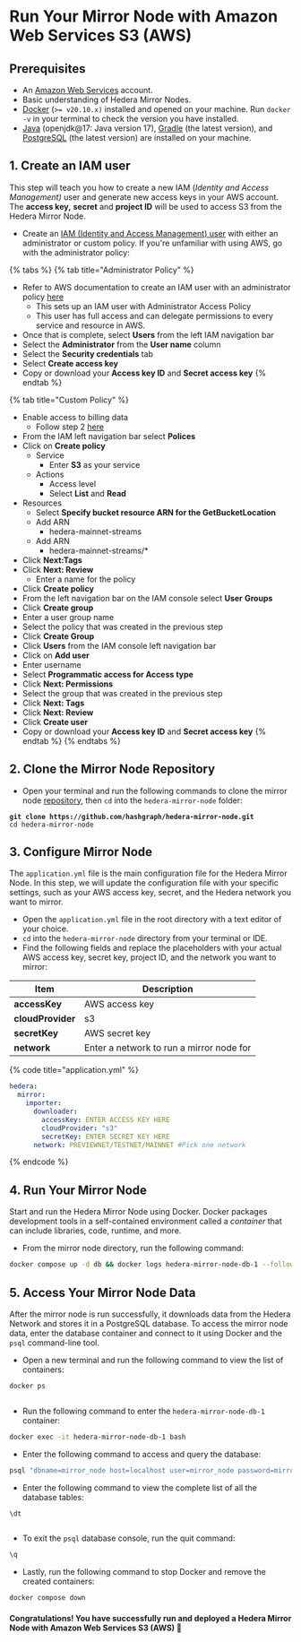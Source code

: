 # Run Your Mirror Node with Amazon Web Services S3 (AWS)

## Prerequisites

- An [Amazon Web Services](https://aws.amazon.com/free/?trk=ps\_a131L0000085DvcQAE\\\\&trkCampaign=acq\_paid\_search\_brand\\\\&sc\_channel=ps\\\\&sc\_campaign=acquisition\_US\\\\&sc\_publisher=google\\\\&sc\_category=core\\\\&sc\_country=US\\\\&sc\_geo=NAMER\\\\&sc\_outcome=acq\\\\&sc\_detail=aws%20account\\\\&sc\_content=Account\_e\\\\&sc\_segment=432339156165\\\\&sc\_medium=ACQ-P|PS-GO|Brand|Desktop|SU|AWS|Core|US|EN|Text\\\\&s\_kwcid=AL!4422!3!432339156165!e!!g!!aws%20account\\\\&ef\_id=Cj0KCQjw8IaGBhCHARIsAGIRRYrLfWc3ykRf\_hAUeVvf4nNEYvacHwk\_w1jAuSj6hQZ8\_muh0T5p3acaAkZDEALw\_wcB:G:s\\\\&s\_kwcid=AL!4422!3!432339156165!e!!g!!aws%20account\\\\&all-free-tier.sort-by=item.additionalFields.SortRank\\\\&all-free-tier.sort-order=asc\\\\&awsf.Free%20Tier%20Types=*all\\\\&awsf.Free%20Tier%20Categories=*all) account.
- Basic understanding of Hedera Mirror Nodes.
- [Docker](https://www.docker.com/) (`>= v20.10.x)` installed and opened on your machine. Run `docker -v` in your terminal to check the version you have installed.
- [Java](https://www.java.com/en/) (openjdk@17: Java version 17), [Gradle](https://gradle.org/install/) (the latest version), and [PostgreSQL](https://www.postgresql.org/) (the latest version) are installed on your machine.

## 1. Create an IAM user

This step will teach you how to create a new IAM (_Identity and Access Management)_ user and generate new access keys in your AWS account. The **access key,** **secret** and **project ID** will be used to access S3 from the Hedera Mirror Node.

- Create an [IAM (Identity and Access Management) user](https://docs.aws.amazon.com/IAM/latest/UserGuide/getting-set-up.html#create-an-admin) with either an administrator or custom policy. If you're unfamiliar with using AWS, go with the administrator policy:

{% tabs %}
{% tab title="Administrator Policy" %}

- Refer to AWS documentation to create an IAM user with an administrator policy [here](https://docs.aws.amazon.com/IAM/latest/UserGuide/getting-started\_create-admin-group.html)
  - This sets up an IAM user with Administrator Access Policy
  - This user has full access and can delegate permissions to every service and resource in AWS.
- Once that is complete, select **Users** from the left IAM navigation bar
- Select the **Administrator** from the **User name** column
- Select the **Security credentials** tab
- Select **Create access key**
- Copy or download your **Access key ID** and **Secret access key**
  {% endtab %}

{% tab title="Custom Policy" %}

- Enable access to billing data
  - Follow step 2 [here](https://docs.aws.amazon.com/IAM/latest/UserGuide/getting-started\_create-admin-group.html)
- From the IAM left navigation bar select **Polices**
- Click on **Create policy**
  - Service
    - Enter **S3** as your service
  - Actions
    - Access level
    - Select **List** and **Read**
- Resources
  - Select **Specify bucket resource ARN for the GetBucketLocation**
  - Add ARN
    - hedera-mainnet-streams
  - Add ARN
    - hedera-mainnet-streams/\*
- Click **Next:Tags**
- Click **Next: Review**
  - Enter a name for the policy
- Click **Create policy**
- From the left navigation bar on the IAM console select **User** **Groups**
- Click **Create group**
- Enter a user group name
- Select the policy that was created in the previous step
- Click **Create Group**
- Click **Users** from the IAM console left navigation bar
- Click on **Add user**
- Enter username
- Select **Programmatic access for Access type**
- Click **Next: Permissions**
- Select the group that was created in the previous step
- Click **Next: Tags**
- Click **Next: Review**
- Click **Create user**
- Copy or download your **Access key ID** and **Secret access key**
  {% endtab %}
  {% endtabs %}

## 2. Clone the Mirror Node Repository

- Open your terminal and run the following commands to clone the mirror node [repository](https://github.com/hashgraph/hedera-mirror-node), then `cd` into the `hedera-mirror-node` folder:

<pre class="language-bash"><code class="lang-bash"><strong>git clone https://github.com/hashgraph/hedera-mirror-node.git
</strong>cd hedera-mirror-node
</code></pre>

## 3. Configure Mirror Node

The `application.yml` file is the main configuration file for the Hedera Mirror Node. In this step, we will update the configuration file with your specific settings, such as your AWS access key, secret, and the Hedera network you want to mirror.

- Open the `application.yml` file in the root directory with a text editor of your choice.
- `cd` into the `hedera-mirror-node` directory from your terminal or IDE.
- Find the following fields and replace the placeholders with your actual AWS access key, secret key, project ID, and the network you want to mirror:

| Item              | Description                              |
| ----------------- | ---------------------------------------- |
| **accessKey**     | AWS access key                           |
| **cloudProvider** | s3                                       |
| **secretKey**     | AWS secret key                           |
| **network**       | Enter a network to run a mirror node for |

{% code title="application.yml" %}

```yaml
hedera:
  mirror:
    importer: 
      downloader:
        accessKey: ENTER ACCESS KEY HERE
        cloudProvider: "s3"
        secretKey: ENTER SECRET KEY HERE
      network: PREVIEWNET/TESTNET/MAINNET #Pick one network
```

{% endcode %}

## 4. Run Your Mirror Node

Start and run the Hedera Mirror Node using Docker. Docker packages development tools in a self-contained environment called a _container_ that can include libraries, code, runtime, and more.

- From the mirror node directory, run the following command:

```bash
docker compose up -d db && docker logs hedera-mirror-node-db-1 --follow
```

## 5. Access Your Mirror Node Data

After the mirror node is run successfully, it downloads data from the Hedera Network and stores it in a PostgreSQL database. To access the mirror node data, enter the database container and connect to it using Docker and the `psql` command-line tool.

- Open a new terminal and run the following command to view the list of containers:

```bash
docker ps
```

<figure><img src="https://github.com/hashgraph/hedera-docs/blob/l10n_translation-staging/fr/fr/.gitbook/assets/docker%20ps%20(1).png" alt=""><figcaption></figcaption></figure>

- Run the following command to enter the `hedera-mirror-node-db-1` container:

```bash
docker exec -it hedera-mirror-node-db-1 bash
```

- Enter the following command to access and query the database:

```bash
psql "dbname=mirror_node host=localhost user=mirror_node password=mirror_node_pass port=5432"
```

- Enter the following command to view the complete list of all the database tables:

```bash
\dt
```

<figure><img src="https://github.com/hashgraph/hedera-docs/blob/l10n_translation-staging/fr/fr/.gitbook/assets/list%20of%20relations%20s3%20mirror.png" alt=""><figcaption></figcaption></figure>

- To exit the `psql` database console, run the quit command:

```bash
\q
```

- Lastly, run the following command to stop Docker and remove the created containers:

```bash
docker compose down
```

#### Congratulations! You have successfully run and deployed a Hedera Mirror Node with Amazon Web Services S3 (AWS) 🚀
